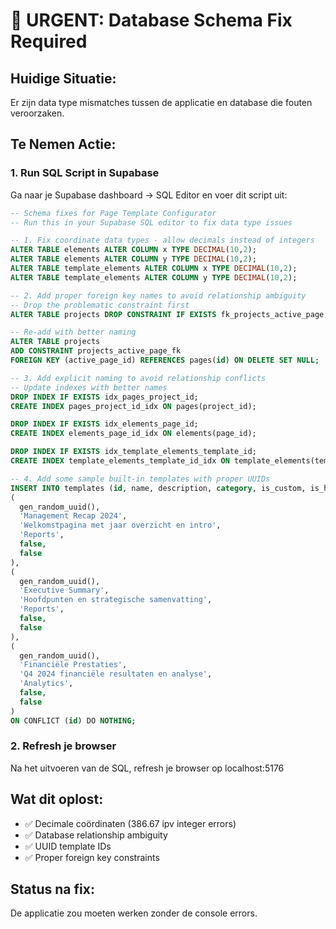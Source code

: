 # 🚨 URGENT: Database Schema Fix Required

## Huidige Situatie:
Er zijn data type mismatches tussen de applicatie en database die fouten veroorzaken.

## Te Nemen Actie:

### 1. Run SQL Script in Supabase
Ga naar je Supabase dashboard → SQL Editor en voer dit script uit:

```sql
-- Schema fixes for Page Template Configurator
-- Run this in your Supabase SQL editor to fix data type issues

-- 1. Fix coordinate data types - allow decimals instead of integers
ALTER TABLE elements ALTER COLUMN x TYPE DECIMAL(10,2);
ALTER TABLE elements ALTER COLUMN y TYPE DECIMAL(10,2);
ALTER TABLE template_elements ALTER COLUMN x TYPE DECIMAL(10,2);
ALTER TABLE template_elements ALTER COLUMN y TYPE DECIMAL(10,2);

-- 2. Add proper foreign key names to avoid relationship ambiguity
-- Drop the problematic constraint first
ALTER TABLE projects DROP CONSTRAINT IF EXISTS fk_projects_active_page;

-- Re-add with better naming
ALTER TABLE projects 
ADD CONSTRAINT projects_active_page_fk 
FOREIGN KEY (active_page_id) REFERENCES pages(id) ON DELETE SET NULL;

-- 3. Add explicit naming to avoid relationship conflicts
-- Update indexes with better names
DROP INDEX IF EXISTS idx_pages_project_id;
CREATE INDEX pages_project_id_idx ON pages(project_id);

DROP INDEX IF EXISTS idx_elements_page_id;
CREATE INDEX elements_page_id_idx ON elements(page_id);

DROP INDEX IF EXISTS idx_template_elements_template_id;
CREATE INDEX template_elements_template_id_idx ON template_elements(template_id);

-- 4. Add some sample built-in templates with proper UUIDs
INSERT INTO templates (id, name, description, category, is_custom, is_hidden) VALUES
(
  gen_random_uuid(),
  'Management Recap 2024',
  'Welkomstpagina met jaar overzicht en intro',
  'Reports',
  false,
  false
),
(
  gen_random_uuid(),
  'Executive Summary',
  'Hoofdpunten en strategische samenvatting',
  'Reports',
  false,
  false
),
(
  gen_random_uuid(),
  'Financiële Prestaties',
  'Q4 2024 financiële resultaten en analyse',
  'Analytics',
  false,
  false
)
ON CONFLICT (id) DO NOTHING;
```

### 2. Refresh je browser
Na het uitvoeren van de SQL, refresh je browser op localhost:5176

## Wat dit oplost:
- ✅ Decimale coördinaten (386.67 ipv integer errors)
- ✅ Database relationship ambiguity 
- ✅ UUID template IDs
- ✅ Proper foreign key constraints

## Status na fix:
De applicatie zou moeten werken zonder de console errors.